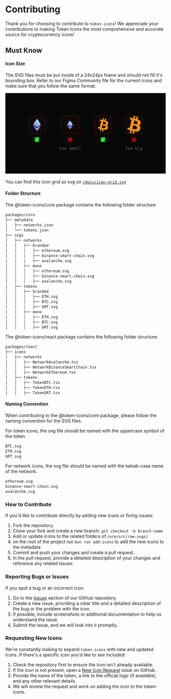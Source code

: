 # Contributing

Thank you for choosing to contribute to `token-icons`! We appreciate your contributions to making Token Icons the most comprehensive and accurate source for cryptocurrency icons!

## Must Know

#### Icon Size

The SVG files must be put inside of a 24x24px frame and should not fill it's bounding box. Refer to our Figma Community file for the current icons and make sure that you follow the same format.

![Icon Size Guide](https://github.com/0xa3k5/token-icons/blob/main/docs/icon-size-guide.png?raw=true)

You can find this icon grid as svg on [`/docs/icon-grid.svg`](https://github.com/0xa3k5/token-icons/blob/main/docs/icon-grid.svg)

#### Folder Structure

The @token-icons/core package contains the following folder structure:

```
packages/core
├── metadata
│   ├── networks.json
│   └── tokens.json
├── svgs
│   ├── networks
│   │   ├── branded
│   │   │   ├── ethereum.svg
│   │   │   ├── binance-smart-chain.svg
│   │   │   ├── avalanche.svg
│   │   ├── mono
│   │   │   ├── ethereum.svg
│   │   │   ├── binance-smart-chain.svg
│   │   │   ├── avalanche.svg
│   ├── tokens
│   │   ├── branded
│   │   │   ├── ETH.svg
│   │   │   ├── BTC.svg
│   │   │   ├── GRT.svg
│   │   ├── mono
│   │   │   ├── ETH.svg
│   │   │   ├── BTC.svg
│   │   │   ├── GRT.svg
```

The @token-icons/react package contains the following folder structure:

```
packages/react
├── icons
│   ├── networks
│   │   ├── NetworkAvalanche.tsx
│   │   ├── NetworkBinanceSmartChain.tsx
│   │   ├── NetworkEthereum.tsx
│   ├── tokens
│   │   ├── TokenBTC.tsx
│   │   ├── TokenETH.tsx
│   │   ├── TokenGRT.tsx
```

#### Naming Convention

When contributing to the @token-icons/core package, please follow the naming convention for the SVG files.

For token icons, the svg file should be named with the uppercase symbol of the token.

```
BTC.svg
ETH.svg
GRT.svg
```

For network icons, the svg file should be named with the kebab-case name of the network.

```
ethereum.svg
binance-smart-chain.svg
avalanche.svg
```

### How to Contribute

If you'd like to contribute directly by adding new icons or fixing issues:

1. Fork the repository.
2. Clone your fork and create a new branch: `git checkout -b branch-name`
3. Add or update icons to the related folders of `core/src/raw-svgs/`
4. on the root of the project run `bun run add-icons` to add the new icons to the metadata
5. Commit and push your changes and create a pull request.
6. In the pull request, provide a detailed description of your changes and reference any related issues.

### Reporting Bugs or Issues

If you spot a bug or an incorrect icon:

1. Go to the [Issues](https://github.com/0xa3k5/token-icons/issues) section of our GitHub repository.
2. Create a new issue, providing a clear title and a detailed description of the bug or the problem with the icon.
3. If possible, include screenshots or additional documentation to help us understand the issue.
4. Submit the issue, and we will look into it promptly.

### Requesting New Icons

We're constantly looking to expand `token-icons` with new and updated icons. If there's a specific icon you'd like to see included:

1. Check the repository first to ensure the icon isn't already available.
2. If the icon is not present, open a [New Icon Request](https://github.com/0xa3k5/token-icons/issues/new?assignees=&labels=icon-request&template=icon-request.md&title=%5BICON+REQUEST%5D) issue on GitHub.
3. Provide the name of the token, a link to the official logo (if available), and any other relevant details.
4. We will review the request and work on adding the icon to the token-icons.
